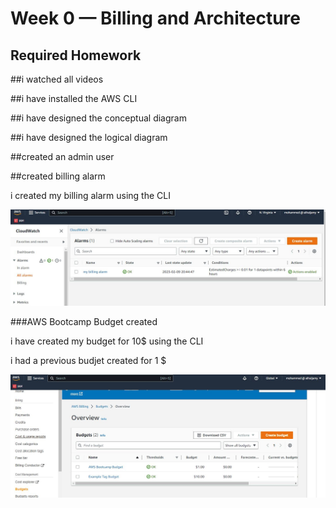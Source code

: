 # Week 0 — Billing and Architecture


## Required Homework 

##i watched all videos 

##i have installed the AWS CLI 

##i have designed the conceptual diagram 


##i have designed the logical diagram 


##created an admin user 


##created billing alarm 


i created my billing alarm using the CLI 


![proof of alarm created]( assets/proof%20of%20alarm%20created.JPG)


###AWS Bootcamp Budget created


i have created my budget for 10$ using the CLI


i had a previous budjet created for 1 $

![proof of budget created](assets/proof%20of%20Budget%20created.JPG)
###

